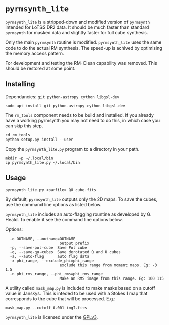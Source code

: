 # `pyrmsynth_lite`

`pyrmsynth_lite` is a stripped-down and modified version of `pyrmsynth`
intended for LoTSS DR2 data.
It should be much faster than standard `pyrmsynth`
for masked data and slightly faster for full cube synthesis.

Only the main `pyrmsynth` routine is modified. `pyrmsynth_lite` uses
the same code to do the actual RM synthesis. The speed-up is achived
by optimising the memory access pattern.

For development and testing the RM-Clean capability was removed. This
should be restored at some point.

## Installing

Dependancies: `git python-astropy cython libgsl-dev`
```
sudo apt install git python-astropy cython libgsl-dev
```

The `rm_tools` component needs to be build and installed. If you
already have a working pyrmsynth you may not need to do this,
in which case you can skip this step.
```
cd rm_tools
python setup.py install --user
```

Copy the `pyrmsynth_lite.py` program to a directory in your path.
```
mkdir -p ~/.local/bin
cp pyrmsynth_lite.py ~/.local/bin
```


## Usage
```
pyrmsynth_lite.py <parfile> QU_cube.fits
```

By default, `pyrmsynth_lite` outputs only the 2D maps. To save the cubes,
use the command line options as listed below.

`pyrmsynth_lite` includes an auto-flagging rountine as developed by G. Heald.
To enable it see the command line options below.


Options:
```
  -o OUTNAME, --outname=OUTNAME
                        output prefix
  -p, --save-pol-cube  Save Pol cube
  -q, --save-qu-cubes  Save derotated Q and U cubes
  -a, --auto-flag      auto flag data
  -x phi_range, --exclude_phi=phi_range
                        exclude this range from moment maps. Eg: -3 1.5
  -n phi_rms_range, --phi_rms=phi_rms_range
                        Make an RMS image from this range. Eg: 100 115
```

A utility called `mask_map.py` is included to make masks based on a cutoff
value in Janskys. This is inteded to be used with a Stokes I map that corresponds
to the cube that will be processed. E.g.:
```
mask_map.py --cutoff 0.001 imgI.fits
```

`pyrmsynth_lite` is licensed under the [GPLv3](http://www.gnu.org/licenses/gpl.html).
